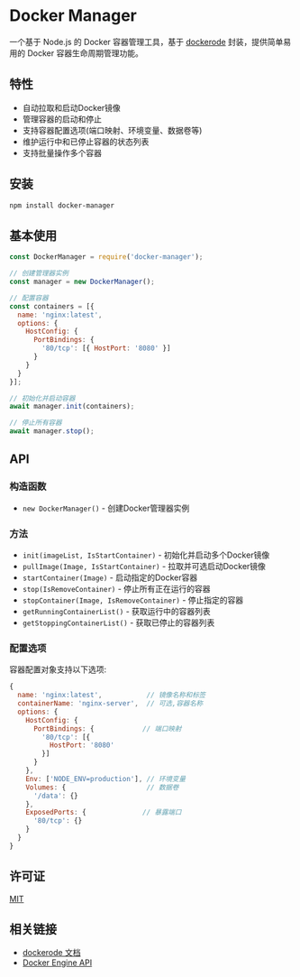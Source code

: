 # Docker Manager

一个基于 Node.js 的 Docker 容器管理工具，基于 [dockerode](https://github.com/apocas/dockerode) 封装，提供简单易用的 Docker 容器生命周期管理功能。

## 特性

- 自动拉取和启动Docker镜像
- 管理容器的启动和停止 
- 支持容器配置选项(端口映射、环境变量、数据卷等)
- 维护运行中和已停止容器的状态列表
- 支持批量操作多个容器

## 安装

```bash
npm install docker-manager
```

## 基本使用

```javascript
const DockerManager = require('docker-manager');

// 创建管理器实例
const manager = new DockerManager();

// 配置容器
const containers = [{
  name: 'nginx:latest',
  options: {
    HostConfig: {
      PortBindings: {
        '80/tcp': [{ HostPort: '8080' }]
      }
    }
  }
}];

// 初始化并启动容器
await manager.init(containers);

// 停止所有容器
await manager.stop();
```

## API

### 构造函数

- `new DockerManager()` - 创建Docker管理器实例

### 方法

- `init(imageList, IsStartContainer)` - 初始化并启动多个Docker镜像
- `pullImage(Image, IsStartContainer)` - 拉取并可选启动Docker镜像
- `startContainer(Image)` - 启动指定的Docker容器
- `stop(IsRemoveContainer)` - 停止所有正在运行的容器
- `stopContainer(Image, IsRemoveContainer)` - 停止指定的容器
- `getRunningContainerList()` - 获取运行中的容器列表
- `getStoppingContainerList()` - 获取已停止的容器列表

### 配置选项

容器配置对象支持以下选项:

```javascript
{
  name: 'nginx:latest',           // 镜像名称和标签
  containerName: 'nginx-server',  // 可选,容器名称
  options: {
    HostConfig: {
      PortBindings: {            // 端口映射
        '80/tcp': [{
          HostPort: '8080'
        }]
      }
    },
    Env: ['NODE_ENV=production'], // 环境变量
    Volumes: {                    // 数据卷
      '/data': {}
    },
    ExposedPorts: {              // 暴露端口
      '80/tcp': {}
    }
  }
}
```

## 许可证

[MIT](LICENSE)

## 相关链接

- [dockerode 文档](https://github.com/apocas/dockerode)
- [Docker Engine API](https://docs.docker.com/engine/api/v1.41/)